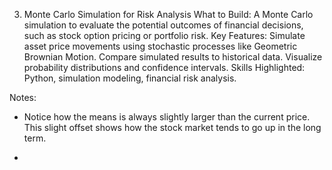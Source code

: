 3. Monte Carlo Simulation for Risk Analysis
What to Build: A Monte Carlo simulation to evaluate the potential outcomes of financial decisions, such as stock option pricing or portfolio risk.
Key Features:
Simulate asset price movements using stochastic processes like Geometric Brownian Motion.
Compare simulated results to historical data.
Visualize probability distributions and confidence intervals.
Skills Highlighted: Python, simulation modeling, financial risk analysis.


Notes:
- Notice how the means is always slightly larger than the current price. This slight offset shows how the stock market tends to go up in the long term.

-